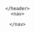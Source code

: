 <!DOCTYPE html>
<html lang="es">
<head>
    <meta charset="utf-8"/>
    <title>Curso de Revit</title>
</head>
<body>
    <header>

    </header>
    <nav>

    </nav>
</body>
</html>
